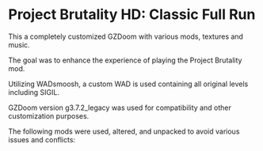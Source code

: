 # Project Brutality HD: Classic Full Run

This a completely customized GZDoom with various mods, textures and music.

The goal was to enhance the experience of playing the Project Brutality mod.

Utilizing WADsmoosh, a custom WAD is used containing all original levels including SIGIL.

GZDoom version g3.7.2_legacy was used for compatibility and other customization purposes.


The following mods were used, altered, and unpacked to avoid various issues and conflicts:

